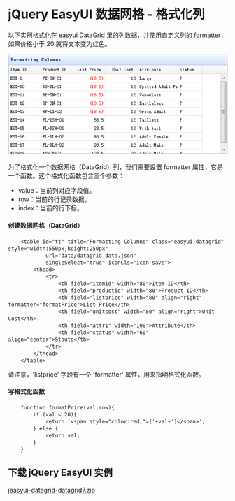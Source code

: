 # jQuery EasyUI 数据网格 - 格式化列

以下实例格式化在 easyui DataGrid 里的列数据，并使用自定义列的 formatter，如果价格小于 20 就将文本变为红色。

![](img/datagrid7_1.png)

为了格式化一个数据网格（DataGrid）列，我们需要设置 formatter 属性，它是一个函数。这个格式化函数包含三个参数：

*   value：当前列对应字段值。
*   row：当前的行记录数据。
*   index：当前的行下标。

#### 创建数据网格（DataGrid）

```
	<table id="tt" title="Formatting Columns" class="easyui-datagrid" style="width:550px;height:250px"
			url="data/datagrid_data.json"
			singleSelect="true" iconCls="icon-save">
		<thead>
			<tr>
				<th field="itemid" width="80">Item ID</th>
				<th field="productid" width="80">Product ID</th>
				<th field="listprice" width="80" align="right" formatter="formatPrice">List Price</th>
				<th field="unitcost" width="80" align="right">Unit Cost</th>
				<th field="attr1" width="100">Attribute</th>
				<th field="status" width="60" align="center">Stauts</th>
			</tr>
		</thead>
	</table>

```

请注意，'listprice' 字段有一个 'formatter' 属性，用来指明格式化函数。

#### 写格式化函数

```
	function formatPrice(val,row){
		if (val < 20){
			return '<span style="color:red;">('+val+')</span>';
		} else {
			return val;
		}
	}

```

## 下载 jQuery EasyUI 实例

[jeasyui-datagrid-datagrid7.zip](/try/jeasyui/download/jeasyui-datagrid-datagrid7.zip)

 